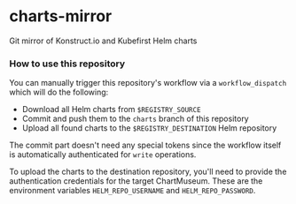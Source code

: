 # charts-mirror
Git mirror of Konstruct.io and Kubefirst Helm charts

### How to use this repository

You can manually trigger this repository's workflow via a `workflow_dispatch` which will do the following:

* Download all Helm charts from `$REGISTRY_SOURCE`
* Commit and push them to the `charts` branch of this repository
* Upload all found charts to the `$REGISTRY_DESTINATION` Helm repository

The commit part doesn't need any special tokens since the workflow itself is automatically authenticated for `write` operations.

To upload the charts to the destination repository, you'll need to provide the authentication credentials for the target ChartMuseum. These are the environment variables `HELM_REPO_USERNAME` and `HELM_REPO_PASSWORD`.
